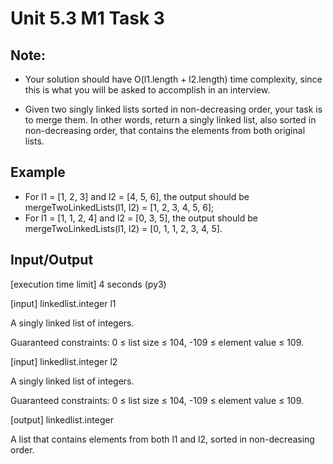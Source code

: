 # Unit 5.3 M1 Task 3

## Note: 
- Your solution should have O(l1.length + l2.length) time complexity, since this is what you will be asked to accomplish in an interview.

- Given two singly linked lists sorted in non-decreasing order, your task is to merge them. In other words, return a singly linked list, also sorted in non-decreasing order, that contains the elements from both original lists.

## Example

- For l1 = [1, 2, 3] and l2 = [4, 5, 6], the output should be
mergeTwoLinkedLists(l1, l2) = [1, 2, 3, 4, 5, 6];
- For l1 = [1, 1, 2, 4] and l2 = [0, 3, 5], the output should be
mergeTwoLinkedLists(l1, l2) = [0, 1, 1, 2, 3, 4, 5].

## Input/Output

[execution time limit] 4 seconds (py3)

[input] linkedlist.integer l1

A singly linked list of integers.

Guaranteed constraints:
0 ≤ list size ≤ 104,
-109 ≤ element value ≤ 109.

[input] linkedlist.integer l2

A singly linked list of integers.

Guaranteed constraints:
0 ≤ list size ≤ 104,
-109 ≤ element value ≤ 109.

[output] linkedlist.integer

A list that contains elements from both l1 and l2, sorted in non-decreasing order.